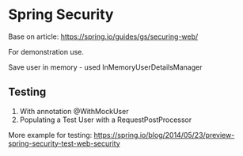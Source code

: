 # Spring Security

Base on article: https://spring.io/guides/gs/securing-web/

For demonstration use.

Save user in memory - used InMemoryUserDetailsManager 

## Testing 

1. With annotation @WithMockUser
2. Populating a Test User with a RequestPostProcessor

More example for testing: https://spring.io/blog/2014/05/23/preview-spring-security-test-web-security
